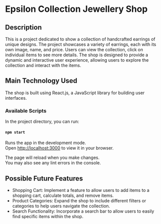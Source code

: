 # Epsilon Collection Jewellery Shop

## Description

This is a project dedicated to show a collection of handcrafted earrings of unique designs. The project showcases a variety of earrings, each with its own image, name, and price. Users can view the collection, click on individual items to see more details. The shop is designed to provide a dynamic and interactive user experience, allowing users to explore the collection and interact with the items.


## Main Technology Used
The shop is built using React.js, a JavaScript library for building user interfaces. 

### Available Scripts

In the project directory, you can run:

#### `npm start`

Runs the app in the development mode.\
Open [http://localhost:3000](http://localhost:3000) to view it in your browser.

The page will reload when you make changes.\
You may also see any lint errors in the console.

## Possible Future Features

- Shopping Cart: Implement a feature to allow users to add items to a shopping cart, calculate totals, and remove items.
- Product Categories: Expand the shop to include different filters or categories to help users navigate the collection.
- Search Functionality: Incorporate a search bar to allow users to easily find specific items within the shop.

